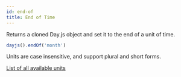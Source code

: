 ```yaml
---
id: end-of
title: End of Time
---
```

Returns a cloned Day.js object and set it to the end of a unit of time.

```js
dayjs().endOf('month')
```

Units are case insensitive, and support plural and short forms.

[List of all available units](../manipulate/start-of#list-of-all-available-units)
